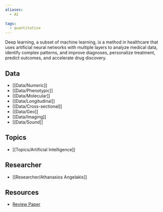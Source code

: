 ```yaml
---
aliases:
  - AI
 
tags:
  - quantitative 
---
```


Deep learning, a subset of machine learning, is a method in healthcare that uses artificial neural networks with multiple layers to analyze medical data, identify complex patterns, and improve diagnoses, personalize treatment, predict outcomes, and accelerate drug discovery.

## Data

 - [[Data/Numeric]]
 - [[Data/Phenotypic]]
 - [[Data/Molecular]]
 - [[Data/Longitudinal]]
 - [[Data/Cross-sectional]]
 - [[Data/Geo]]
 - [[Data/Imaging]]
 - [[Data/Sound]]


## Topics

  - [[Topics/Artificial Intelligence]]

## Researcher

  - [[Researcher/Athanasios Angelakis]]

## Resources

  - [Review Paper](https://academic.oup.com/bib/article/19/6/1236/3800524)
